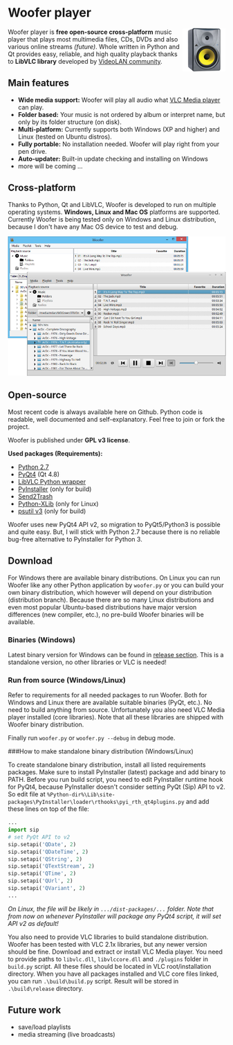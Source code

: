 # Woofer player

<img height="100px" align="right" src="icons/app_icon.png">Woofer player is **free open-source cross-platform** music player that plays most multimedia files, CDs, DVDs and also various online streams *(future)*. Whole written in Python and Qt provides easy, reliable, and high quality playback thanks to **LibVLC library** developed by [VideoLAN community](http://www.videolan.org/vlc/libvlc.html "").

## Main features

- **Wide media support:** Woofer will play all audio what [VLC Media player](http://www.videolan.org/vlc/features.php?cat=audio "") can play.
- **Folder based:** Your music is not ordered by album or interpret name, but only by its folder structure (on disk).
- **Multi-platform:** Currently supports both Windows (XP and higher) and Linux (tested on Ubuntu distros).
- **Fully portable:** No installation needed. Woofer will play right from your pen drive. 
- **Auto-updater:** Built-in update checking and installing on Windows
- more will be coming ...

## Cross-platform

Thanks to Python, Qt and LibVLC, Woofer is developed to run on multiple operating systems. **Windows, Linux and Mac OS** platforms are supported. Currently Woofer is being tested only on Windows and Linux distribution, because I don't have any Mac OS device to test and debug. 

<div align="center"><img style="max-width:100p;height:auto;" src="doc/img/woofer-mp.jpg"></div>

## Open-source

Most recent code is always available here on Github. Python code is readable, well documented and self-explanatory. Feel free to join or fork the project. 

Woofer is published under **GPL v3 license**.

**Used packages (Requirements):**

- [Python 2.7](https://www.python.org/downloads/)
- [PyQt4](http://www.riverbankcomputing.co.uk/software/pyqt/download) (Qt 4.8)
- [LibVLC Python wrapper](https://wiki.videolan.org/Python_bindings/)
- [PyInstaller](https://github.com/pyinstaller/pyinstaller/wiki) (only for build)
- [Send2Trash](https://pypi.python.org/pypi/Send2Trash)
- [Python-XLib](http://python-xlib.sourceforge.net/) (only for Linux)
- [psutil v3](https://pypi.python.org/pypi?:action=display&name=psutil) (only for build)

Woofer uses new PyQt4 API v2, so migration to PyQt5/Python3 is possible and quite easy. But, I will stick with Python 2.7 because there is no reliable bug-free alternative to PyInstaller for Python 3.

## Download

For Windows there are available binary distributions. On Linux you can run Woofer like any other Python application by `woofer.py` or you can build your own binary distribution, which however will depend on your distribution (distribution branch). Because there are so many Linux distributions and even most popular Ubuntu-based distributions have major version differences (new compiler, etc.), no pre-build Woofer binaries will be available. 

### Binaries (Windows)

Latest binary version for Windows can be found in [release section](https://github.com/m1lhaus/woofer/releases). This is a standalone version, no other libraries or VLC is needed!

### Run from source (Windows/Linux)

Refer to requirements for all needed packages to run Woofer. Both for Windows and Linux there are available suitable binaries (PyQt, etc.). No need to build anything from source. Unfortunately you also need VLC Media player installed (core libraries). Note that all these libraries are shipped with Woofer binary distribution.

Finally run `woofer.py` or `woofer.py --debug` in debug mode. 

###How to make standalone binary distribution (Windows/Linux)

To create standalone binary distribution, install all listed requirements packages. Make sure to install PyInstaller (latest) package and add binary to PATH. Before you run build script, you need to edit PyInstaller runtime hook for PyQt4, because PyInstaller doesn't consider setting PyQt (Sip) API to v2. So edit file at `%Python-dir%\Lib\site-packages\PyInstaller\loader\rthooks\pyi_rth_qt4plugins.py` and add these lines on top of the file:

```python
...
import sip
# set PyQt API to v2
sip.setapi('QDate', 2)
sip.setapi('QDateTime', 2)
sip.setapi('QString', 2)
sip.setapi('QTextStream', 2)
sip.setapi('QTime', 2)
sip.setapi('QUrl', 2)
sip.setapi('QVariant', 2) 
...   
```

*On Linux, the file will be likely in `.../dist-packages/...` folder. Note that from now on whenever PyInstaller will package any PyQt4 script, it will set API v2 as default!* 

You also need to provide VLC libraries to build standalone distribution. Woofer has been tested with VLC 2.1x libraries, but any newer version should be fine. Download and extract or install VLC Media player. You need to provide paths to `libvlc.dll`, `libvlccore.dll` and `./plugins` folder in `build.py` script. All these files should be located in VLC root/installation directory. When you have all packages installed and VLC core files linked, you can run `.\build\build.py` script. Result will be stored in `.\build\release` directory.

## Future work

- save/load playlists
- media streaming (live broadcasts)
